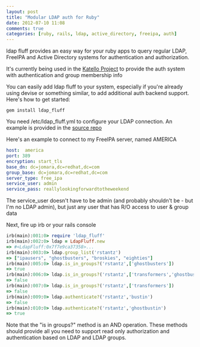 ```yaml
---
layout: post
title: "Modular LDAP auth for Ruby"
date: 2012-07-10 11:08
comments: true
categories: [ruby, rails, ldap, active_directory, freeipa, auth]
---
```

ldap fluff provides an easy way for your ruby apps to query regular LDAP,
FreeIPA and Active Directory systems for authentication and authorization.

It's currently being used in the [Katello Project](https://github.com/Katello/katello)
to provide the auth system with authentication and group membership info

You can easily add ldap fluff to your system, especially if you're already using devise
or something similar, to add additional auth backend support. Here's how to get started:

```
gem install ldap_fluff

```

You need /etc/ldap_fluff.yml to configure your LDAP connection. An example is provided in
the [source repo](https://github.com/jsomara/ldap_fluff/blob/master/etc/ldap_fluff.yml)

Here's an example to connect to my FreeIPA server, named AMERICA

``` yaml config example
host:  america 
port: 389 
encryption: start_tls
base_dn: dc=jomara,dc=redhat,dc=com 
group_base: dc=jomara,dc=redhat,dc=com 
server_type: free_ipa 
service_user: admin
service_pass: reallylookingforwardtotheweekend 

```

The service_user doesn't have to be admin (and probably shouldn't be - but I'm
no LDAP admin), but just any user that has R/O access to user & group data

Next, fire up irb or your rails console

``` ruby irb fluff example 
irb(main):001:0> require 'ldap_fluff'
irb(main):002:0> ldap = LdapFluff.new
=> #<LdapFluff:0x7f7e9ca37358>...
irb(main):003:0> ldap.group_list('rstantz')
=> ["ipausers", "ghostbusters", "broskies", "eighties"]
irb(main):005:0> ldap.is_in_groups?('rstantz',['ghostbusters'])
=> true
irb(main):006:0> ldap.is_in_groups?('rstantz',['transformers','ghostbusters'])
=> false
irb(main):007:0> ldap.is_in_groups?('rstantz',['transformers'])
=> false
irb(main):009:0> ldap.authenticate?('rstantz','bustin')
=> false
irb(main):010:0> ldap.authenticate?('rstantz','ghostbustin')
=> true

```

Note that the "is in groups?"  method is an AND operation. These methods should
provide all you need to support read only authorization and authentication
based on LDAP and LDAP groups. 
